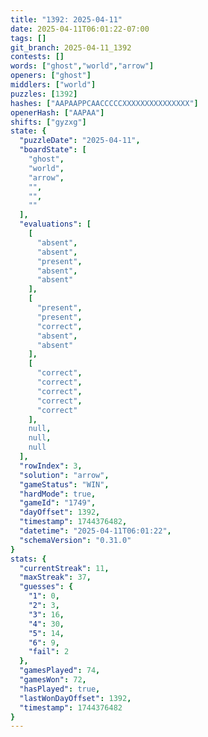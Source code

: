 ```yaml
---
title: "1392: 2025-04-11"
date: 2025-04-11T06:01:22-07:00
tags: []
git_branch: 2025-04-11_1392
contests: []
words: ["ghost","world","arrow"]
openers: ["ghost"]
middlers: ["world"]
puzzles: [1392]
hashes: ["AAPAAPPCAACCCCCXXXXXXXXXXXXXXX"]
openerHash: ["AAPAA"]
shifts: ["gyzxg"]
state: {
  "puzzleDate": "2025-04-11",
  "boardState": [
    "ghost",
    "world",
    "arrow",
    "",
    "",
    ""
  ],
  "evaluations": [
    [
      "absent",
      "absent",
      "present",
      "absent",
      "absent"
    ],
    [
      "present",
      "present",
      "correct",
      "absent",
      "absent"
    ],
    [
      "correct",
      "correct",
      "correct",
      "correct",
      "correct"
    ],
    null,
    null,
    null
  ],
  "rowIndex": 3,
  "solution": "arrow",
  "gameStatus": "WIN",
  "hardMode": true,
  "gameId": "1749",
  "dayOffset": 1392,
  "timestamp": 1744376482,
  "datetime": "2025-04-11T06:01:22",
  "schemaVersion": "0.31.0"
}
stats: {
  "currentStreak": 11,
  "maxStreak": 37,
  "guesses": {
    "1": 0,
    "2": 3,
    "3": 16,
    "4": 30,
    "5": 14,
    "6": 9,
    "fail": 2
  },
  "gamesPlayed": 74,
  "gamesWon": 72,
  "hasPlayed": true,
  "lastWonDayOffset": 1392,
  "timestamp": 1744376482
}
---
```

<!-- more -->
